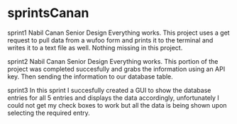 # sprintsCanan

sprint1 
Nabil Canan Senior Design Everything works. 
This project uses a get request to pull data from a wufoo form and prints it to the terminal 
and writes it to a text file as well. Nothing missing in this project.

sprint2
Nabil Canan Senior Design Everything works. 
This portion of the project was completed succesfully and grabs the information using an API key.
Then sending the information to our database table.

sprint3
In this sprint I succesfully created a GUI to show the database entries for all 5 entries and displays the data accordingly, 
unfortunately I could not get my check boxes to work but all the data is being shown upon selecting the required entry. 
